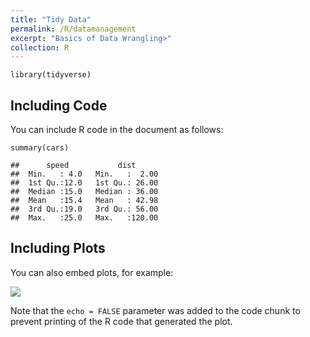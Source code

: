 ```yaml
---
title: "Tidy Data"
permalink: /R/datamanagement
excerpt: "Basics of Data Wrangling>"
collection: R
---
```



    library(tidyverse)

## Including Code

You can include R code in the document as follows:

    summary(cars)

    ##      speed           dist       
    ##  Min.   : 4.0   Min.   :  2.00  
    ##  1st Qu.:12.0   1st Qu.: 26.00  
    ##  Median :15.0   Median : 36.00  
    ##  Mean   :15.4   Mean   : 42.98  
    ##  3rd Qu.:19.0   3rd Qu.: 56.00  
    ##  Max.   :25.0   Max.   :120.00

## Including Plots

You can also embed plots, for example:

![](ricardfontsere.github.io\_R\datamanagement.md\pressure-1.png)

Note that the `echo = FALSE` parameter was added to the code chunk to
prevent printing of the R code that generated the plot.
    